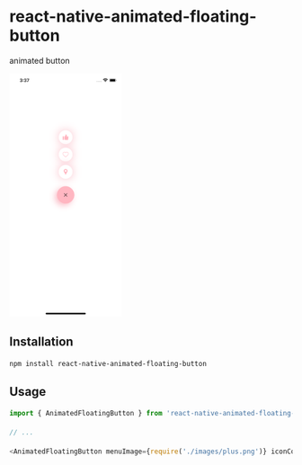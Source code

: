 # react-native-animated-floating-button

animated button

<!-- ![animated image example]() -->
<img src="https://github.com/Rutvik1842/react-native-animated-floating-button/blob/main/images/demo.png" style="border:5px;" width="200" hight="200" title="hover text">

## Installation

```sh
npm install react-native-animated-floating-button
```

## Usage


```js
import { AnimatedFloatingButton } from 'react-native-animated-floating-button'

// ...

<AnimatedFloatingButton menuImage={require('./images/plus.png')} iconColors={'lightblue'} style={{backgroundColor: 'lightblue'}} image1={require('./images/pin.png')} image2={require('./images/love.png')}  image3={require('./images/like.png')}/>
```